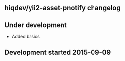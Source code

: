 hiqdev/yii2-asset-pnotify changelog
-----------------------------------

## Under development

- Added basics

## Development started 2015-09-09

